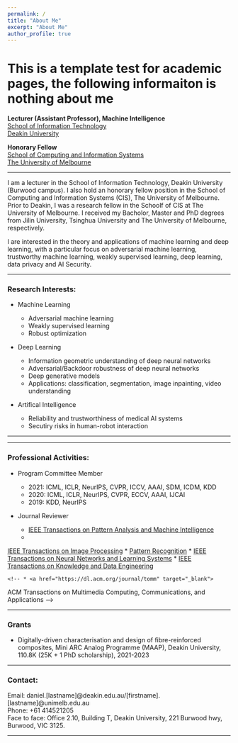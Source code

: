 ```yaml
---
permalink: /
title: "About Me"
excerpt: "About Me"
author_profile: true
---
```

# This is a template test for academic pages, the following informaiton is nothing about me

<span style="font-weight:bold">Lecturer (Assistant Professor), Machine Intelligence</span><br>
<a href="https://www.deakin.edu.au/information-technology" target="_blank">School of Information Technology</a><br>
<a href="https://www.deakin.edu.au/" target="_blank">Deakin University</a><br>

<span style="font-weight:bold">Honorary Fellow</span><br>
<a href="https://cis.unimelb.edu.au/" target="_blank">School of Computing and Information Systems</a><br>
<a href="https://www.unimelb.edu.au/" target="_blank">The University of Melbourne</a>

---

I am a lecturer in the School of Information Technology, Deakin University (Burwood campus). I also hold an honorary fellow position in the School of Computing and Information Systems (CIS), The University of Melbourne. Prior to Deakin, I was a research fellow in the Schoolf of CIS at The University of Melbourne. I received my Bacholor, Master and PhD degrees from Jilin University, Tsinghua University and The University of Melbourne, respectively.

<!-- where I obtained my PhD degree in machine learning in 2019 under the supervision of Prof. <a href="https://people.eng.unimelb.edu.au/baileyj/" target="_blank">James Bailey</a> and Dr. <a href="https://scholar.google.com.au/citations?user=MjgOHPYAAAAJ&hl=en" target="_blank">Sudanthi Wijewickrema</a>.  -->

I are interested in the theory and applications of machine learning and deep learning, with a particular focus on adversarial machine learning, trustworthy machine learning, weakly supervised learning, deep learning, data privacy and AI Security.

<!-- <span style="color:rgb(19,0,238)">Please do not hesitate to contact me if you are interested in collaborations on the following topics. </span>  -->

<!-- I have visited a few amazing research institues: National Institute of Informatics (Japan) hosted by Prof. Michael E. Houle, and RIKEN (Japan) hosted by Prof. Masashi Sugiyama. I am also fortunate to have collabarated with many highly respected researchers. -->
<!-- I am also fortunate to have collabarated with <a href="https://people.eng.unimelb.edu.au/smonazam/" target="_blank">Prof. Sarah Erfani</a> (Melbourne University), <a href="https://sites.google.com/site/csyisenwang/" target="_blank">Dr. Yisen Wang</a> (Tsinghua University), <a href="https://scholar.google.com/citations?user=HUYTC0gAAAAJ&hl=en" target="_blank">Prof. Feng Lu</a> (Beihang University), <a href="http://www.crystal-boli.com/" target="_blank">Prof. Bo Li</a> (UIUC), <a href="http://web.cs.ucla.edu/~qgu/" target="_blank"> Prof. Quanquan Gu</a> (UCLA), <a href="http://www.yugangjiang.info" target="_blank"> Prof. Yu-Gang Jiang</a> (Fudan University), and <a href="https://people.eecs.berkeley.edu/~dawnsong/" target="_blank">Prof. Dawn Song</a> (UC Berkeley). -->

<!-- <span style="color:rgb(19,0,238)">For master/hornors students, contact me if you are interested in doing machine learning research with me.</span> -->

---

### Research Interests:
* Machine Learning
    * Adversarial machine learning
    * Weakly supervised learning
    * Robust optimization

* Deep Learning
    * Information geometric understanding of deep neural networks
    * Adversarial/Backdoor robustness of deep neural networks
    * Deep generative models
    * Applications: classification, segmentation, image inpainting, video understanding

* Artifical Intelligence
    * Reliability and trustworthiness of medical AI systems
    * Secutiry risks in human-robot interaction

<!-- * Machine Learning
  * Secure/Robust/Explainable machine learning
  * Adversarial machine learning (<a href="https://github.com/xingjunm/AI2019_Tutorial_on_Adversarial_Machine_Learning" target="_blank">AML tutorial at AI2019 with Sarah Erfani</a>)
  * Weakly supervised learning
  * Reinforcement learning
* Deep Learning and Security
  * Adversarial attack/defense
  * Backdoor attack/defense
  * Generative adverarial networks
  * Applications: object recognition, image inpainting, object detection, video recognition, automatic speech recognition
* Artifical Intelligence
  * Medical AI
  * Virtual reality surgery -->

---
<!-- ### Latest News:
* *01/2021: Three papers are accepted to ICLR2021, two spotlights (Top 4%=114/2997) and one poster.*
* *01/2021: One paper on robustness testing of deep neural networks is accepted to ICSE2021.*

--- -->

<!-- ### Students I currently co-supervise:
* PhD Students
    * Yujing Jiang
    * Hanxun Huang
    * Saheed Adebayo Tijani
    * Zichan Ran
    * Gayathri Radhabai Gopinathan Nair
    * Chiranjibi Sitaula (completed in 2021): Developing New Image Features for Scene Image Classification
    * Chuxuan Tong
    * Xinzhe Li

*  Masters by Research
    * Nodens Koren (2020)
    * Yuning Zhou (2020) -->

---

### Professional Activities:

* Program Committee Member
    * 2021: ICML, ICLR, NeurIPS, CVPR, ICCV, AAAI, SDM, ICDM, KDD
    * 2020: ICML, ICLR, NeurIPS, CVPR, ECCV, AAAI, IJCAI
    * 2019: KDD, NeurIPS

* Journal Reviewer
    * <a href="https://www.computer.org/csdl/journal/tp" target="_blank">IEEE Transactions on Pattern Analysis and Machine Intelligence</a>
    * <a href="https://signalprocessingsociety.org/publications-resources/ieee-transactions-image-processing" target="_blank">
IEEE Transactions on Image Processing</a>
    * <a href="https://www.journals.elsevier.com/pattern-recognition" target="_blank">
Pattern Recognition</a>
    * <a href="https://cis.ieee.org/publications/t-neural-networks-and-learning-systems" target="_blank">
IEEE Transactions on Neural Networks and Learning Systems</a>
    * <a href="http://www.computer.org/portal/web/tkde" target="_blank">
IEEE Transactions on Knowledge and Data Engineering</a>

    <!-- * <a href="https://dl.acm.org/journal/tomm" target="_blank">
ACM Transactions on Multimedia Computing, Communications, and Applications</a> -->
    <!-- * <a href="https://www.springer.com/journal/10115" target="_blank">
Knowledge and Information Systems</a> -->
    <!-- * <a href="http://www.ieee-ies.org/pubs/transactions-on-industrial-informatics" target="_blank">
IEEE Transactions on Industrial Informatics</a> -->
    <!-- * <a href="http://www.ieee-ras.org/publications/ra-l" target="_blank">
IEEE Robotics and Automation Letters</a> -->

<!--
<span style="color:blue">
For PhD applicants: funded positions are available for 2020 in our group on adversarial machine learning research. Please directly contact</span> <a href="http://people.eng.unimelb.edu.au/baileyj/" target="_blank">Prof. James Bailey</a>.

<span style="color:blue">For Unimelb master students, contact me if you are familar with: 1) web skills such as js, node.js and html; and 2) machine/deep learning knowledge/tools such as pytorch, tensorflow, keras. (send me your academic transcript)</span>

-->

---

### Grants
* Digitally-driven characterisation and design of fibre-reinforced composites, Mini ARC Analog Programme (MAAP), Deakin University, 110.8K (25K + 1 PhD scholarship), 2021-2023

---

### Contact:

Email: daniel.[lastname]@deakin.edu.au/[firstname].[lastname]@unimelb.edu.au <br>
Phone: +61 414521205<br>
Face to face: Office 2.10, Building T, Deakin University, 221 Burwood hwy, Burwood, VIC 3125.

---

